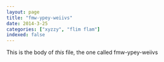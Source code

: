```yaml
---
layout: page
title: "fmw-ypey-weiivs"
date: 2014-3-25
categories: ["xyzzy", "flim flam"]
indexed: false
---
```

This is the body of _this_ file, the one called fmw-ypey-weiivs
